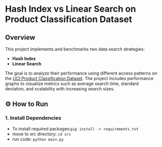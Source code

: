 #  Hash Index vs Linear Search on Product Classification Dataset

## Overview


This project implements and benchmarks two data search strategies:

- **Hash Index**
- **Linear Search**

The goal is to analyze their performance using different access patterns on the [UCI Product Classification Dataset](https://archive.ics.uci.edu/dataset/837/product+classification+and+clustering). The project includes performance graphs to visualize metrics such as average search time, standard deviation, and scalability with increasing search sizes.


## ⚙️ How to Run

### 1. Install Dependencies

- To install required packages:`pip install -r requirements.txt`
- move to src directory: `cd src`
- run code: `python main.py`
